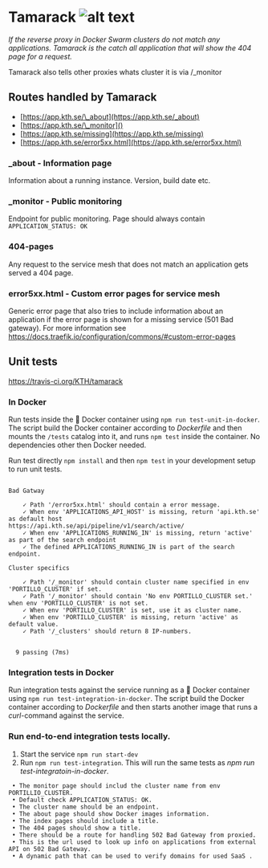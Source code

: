 # Tamarack ![alt text](https://api.travis-ci.org/KTH/tamarack.svg?branch=master)

_If the reverse proxy in Docker Swarm clusters do not match any applications. Tamarack is the catch all application that will show the 404 page for a request._

Tamarack also tells other proxies whats cluster it is via /\_monitor

## Routes handled by Tamarack

- [https://app.kth.se/\_about](https://app.kth.se/_about)
- [https://app.kth.se/\_monitor]()
- [https://app.kth.se/missing](https://app.kth.se/missing)
- [https://app.kth.se/error5xx.html](https://app.kth.se/error5xx.html)

### \_about - Information page

Information about a running instance. Version, build date etc.

### \_monitor - Public monitoring

Endpoint for public monitoring. Page should always contain `APPLICATION_STATUS: OK`

### 404-pages

Any request to the service mesh that does not match an application gets served a 404 page.

### error5xx.html - Custom error pages for service mesh

Generic error page that also tries to include information about an application if the error page is shown for a missing service (501 Bad gateway). For more information see https://docs.traefik.io/configuration/commons/#custom-error-pages

## Unit tests

https://travis-ci.org/KTH/tamarack

### In Docker

Run tests inside the :whale: Docker container using `npm run test-unit-in-docker`. The script build the Docker container according to _Dockerfile_ and then mounts the `/tests` catalog into it, and runs `npm test` inside the container. No dependencies other then Docker needed.

Run test directly `npm install` and then `npm test` in your development setup to run unit tests.

```text

Bad Gatway

    ✓ Path '/error5xx.html' should contain a error message.
    ✓ When env 'APPLICATIONS_API_HOST' is missing, return 'api.kth.se' as default host
https://api.kth.se/api/pipeline/v1/search/active/
    ✓ When env 'APPLICATIONS_RUNNING_IN' is missing, return 'active' as part of the search endpoint
    ✓ The defined APPLICATIONS_RUNNING_IN is part of the search endpoint.

Cluster specifics

    ✓ Path '/_monitor' should contain cluster name specified in env 'PORTILLO_CLUSTER' if set.
    ✓ Path '/_monitor' should contain 'No env PORTILLO_CLUSTER set.' when env 'PORTILLO_CLUSTER' is not set.
    ✓ When env 'PORTILLO_CLUSTER' is set, use it as cluster name.
    ✓ When env 'PORTILLO_CLUSTER' is missing, return 'active' as default value.
    ✓ Path '/_clusters' should return 8 IP-numbers.


  9 passing (7ms)

```

### Integration tests in Docker

Run integration tests against the service running as a :whale: Docker container using `npm run test-integration-in-docker`. The script build the Docker container according to _Dockerfile_ and then starts another image that runs a _curl_-command against the service.

### Run end-to-end integration tests locally.

1. Start the service `npm run start-dev`
2. Run `npm run test-integration`. This will run the same tests as *npm run test-integratoin-in-docker*.

```
 • The monitor page should includ the cluster name from env PORTILLIO_CLUSTER.
 • Default check APPLICATION_STATUS: OK.
 • The cluster name should be an endpoint.
 • The about page should show Docker images information.
 • The index pages should include a title.
 • The 404 pages should show a title.
 • There should be a route for handling 502 Bad Gateway from proxied.
 • This is the url used to look up info on applications from external API on 502 Bad Gateway.
 • A dynamic path that can be used to verify domains for used SaaS .
```

